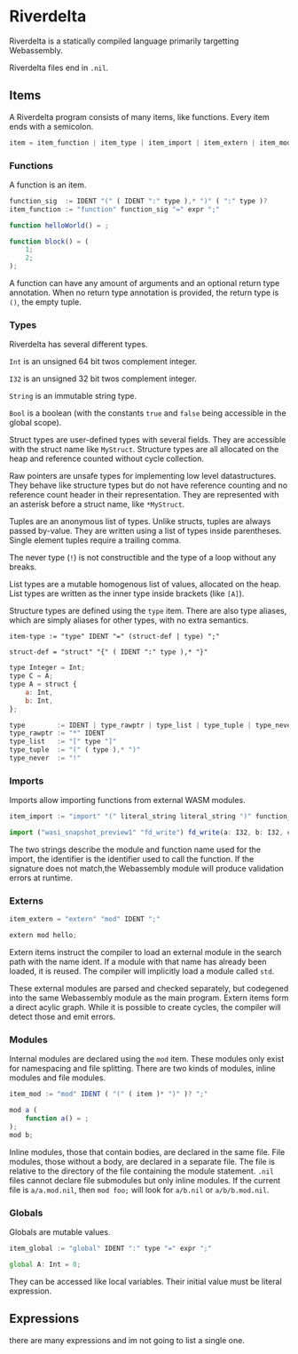 # Riverdelta

Riverdelta is a statically compiled language primarily targetting Webassembly.

Riverdelta files end in `.nil`.

## Items

A Riverdelta program consists of many items, like functions. Every item ends with a
semicolon.

```js
item = item_function | item_type | item_import | item_extern | item_mod
```

### Functions

A function is an item.

```js
function_sig  := IDENT "(" ( IDENT ":" type ),* ")" ( ":" type )?
item_function := "function" function_sig "=" expr ";"
```

```js
function helloWorld() = ;
```
```js
function block() = (
    1;
    2;
);
```

A function can have any amount of arguments and an optional return type annotation.
When no return type annotation is provided, the return type is `()`, the empty tuple.

### Types

Riverdelta has several different types.

`Int` is an unsigned 64 bit twos complement integer.

`I32` is an unsigned 32 bit twos complement integer.

`String` is an immutable string type.

`Bool` is a boolean (with the constants `true` and `false` being accessible in the global scope).

Struct types are user-defined types with several fields. They are accessible with the struct name like `MyStruct`. Structure types are all allocated on the heap and reference counted without cycle collection.

Raw pointers are unsafe types for implementing low level datastructures. They behave like structure types but do not have reference counting and no reference count header
in their representation. They are represented with an asterisk before a struct name,
like `*MyStruct`.

Tuples are an anonymous list of types. Unlike structs, tuples are always passed by-value. They are written using a list of types inside parentheses. Single element
tuples require a trailing comma.

The never type (`!`) is not constructible and the type of a loop without any breaks.

List types are a mutable homogenous list of values, allocated on the heap.
List types are written as the inner type inside brackets (like `[A]`).

Structure types are defined using the `type` item. There are also type aliases, which
are simply aliases for other types, with no extra semantics.

```
item-type := "type" IDENT "=" (struct-def | type) ";"

struct-def = "struct" "{" ( IDENT ":" type ),* "}"
```

```js
type Integer = Int;
type C = A;
type A = struct {
    a: Int,
    b: Int,
};
```

```js
type        := IDENT | type_rawptr | type_list | type_tuple | type_never
type_rawptr := "*" IDENT
type_list   := "[" type "]"
type_tuple  := "(" ( type ),* ")"
type_never  := "!"
```

### Imports

Imports allow importing functions from external WASM modules.

```js
item_import := "import" "(" literal_string literal_string ")" function_sig ";"
```

```js
import ("wasi_snapshot_preview1" "fd_write") fd_write(a: I32, b: I32, c: I32, d: I32): I32;
```

The two strings describe the module and function name used for the import, the identifier is the identifier used to call the function. If the signature does not match,the Webassembly module will produce validation errors at runtime.

### Externs

```js
item_extern = "extern" "mod" IDENT ";"
```

```js
extern mod hello;
```

Extern items instruct the compiler to load an external module in the search path with the name ident. If a module with that name has already been loaded, it is reused.
The compiler will implicitly load a module called `std`.

These external modules are parsed and checked separately, but codegened into the same Webassembly module as the main program. Extern items form a direct acylic graph. While it is possible to create cycles, the compiler will detect those and emit errors.

### Modules

Internal modules are declared using the `mod` item. These modules only exist for namespacing and file splitting. There are two kinds of modules, inline modules and file modules.

```js
item_mod := "mod" IDENT ( "(" ( item )* ")" )? ";"
```

```js
mod a (
    function a() = ;
);
mod b;
```

Inline modules, those that contain bodies, are declared in the same file. File modules, those without a body, are declared in a separate file. The file is relative to the directory of the file containing
the module statement.
`.nil` files cannot declare file submodules but only inline modules.
If the current file is `a/a.mod.nil`, then `mod foo;` will look for `a/b.nil` or `a/b/b.mod.nil`.


### Globals

Globals are mutable values.

```js
item_global := "global" IDENT ":" type "=" expr ";"
```

```js
global A: Int = 0;
```

They can be accessed like local variables. Their initial value must be literal expression.

## Expressions

there are many expressions and im not going to list a single one.